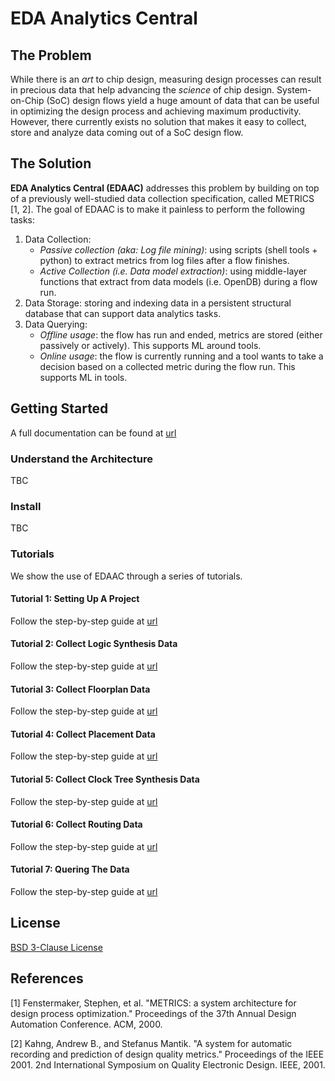 # EDA Analytics Central

## The Problem
While there is an _art_ to chip design, measuring design processes can result in precious data that help advancing the _science_ of chip design.
System-on-Chip (SoC) design flows yield a huge amount of data that can be useful in optimizing the design process and achieving maximum productivity. 
However, there currently exists no solution that makes it easy to collect, store and analyze data coming out of a SoC design flow. 

## The Solution
**EDA Analytics Central (EDAAC)** addresses this problem by building on top of a previously well-studied data collection specification, called METRICS [1, 2].
The goal of EDAAC is to make it painless to perform the following tasks:

1. Data Collection:
    * _Passive collection (aka: Log file mining)_: using scripts (shell tools + python) to extract metrics from log files after a flow finishes.
    * _Active Collection (i.e. Data model extraction)_: using middle-layer functions that extract from data models (i.e. OpenDB) during a flow run.
2. Data Storage: storing and indexing data in a persistent structural database that can support data analytics tasks.
3. Data Querying: 
    * _Offline usage_: the flow has run and ended, metrics are stored (either passively or actively). This supports ML around tools.
    * _Online usage_: the flow is currently running and a tool wants to take a decision based on a collected metric during the flow run. This supports ML in tools.

## Getting Started

A full documentation can be found at [url](#)

### Understand the Architecture
TBC

### Install
TBC

### Tutorials
We show the use of EDAAC through a series of tutorials.

#### Tutorial 1: Setting Up A Project
Follow the step-by-step guide at [url](#)

#### Tutorial 2: Collect Logic Synthesis Data
Follow the step-by-step guide at [url](#)

#### Tutorial 3: Collect Floorplan Data
Follow the step-by-step guide at [url](#)

#### Tutorial 4: Collect Placement Data
Follow the step-by-step guide at [url](#)

#### Tutorial 5: Collect Clock Tree Synthesis Data
Follow the step-by-step guide at [url](#)

#### Tutorial 6: Collect Routing Data
Follow the step-by-step guide at [url](#)

#### Tutorial 7: Quering The Data
Follow the step-by-step guide at [url](#)

## License
[BSD 3-Clause License](LICENSE)

## References
[1] Fenstermaker, Stephen, et al. "METRICS: a system architecture for design process optimization." Proceedings of the 37th Annual Design Automation Conference. ACM, 2000.

[2] Kahng, Andrew B., and Stefanus Mantik. "A system for automatic recording and prediction of design quality metrics." Proceedings of the IEEE 2001. 2nd International Symposium on Quality Electronic Design. IEEE, 2001.
